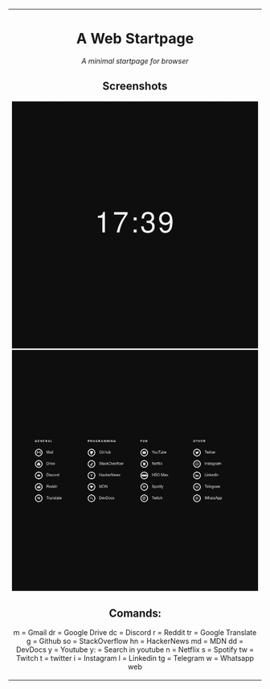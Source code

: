 <table align="center"><tr><td align="center" width="9999">

# A Web Startpage

*A minimal startpage for browser*

## Screenshots 

![Screenshot](assets/screenshot1.png)
![Screenshot](assets/screenshot2.png)

## Comands:
  m = Gmail
  dr = Google Drive
  dc = Discord
  r = Reddit
  tr = Google Translate
  g = Github
  so = StackOverflow
  hn = HackerNews
  md = MDN
  dd = DevDocs
  y = Youtube
  y: = Search in youtube
  n = Netflix
  s = Spotify
  tw = Twitch
  t = twitter
  i = Instagram
  l = Linkedin
  tg = Telegram
  w = Whatsapp web
